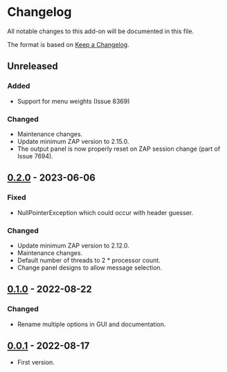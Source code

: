 # Changelog
All notable changes to this add-on will be documented in this file.

The format is based on [Keep a Changelog](https://keepachangelog.com/en/1.0.0/).

## Unreleased
### Added
- Support for menu weights (Issue 8369)

### Changed
- Maintenance changes.
- Update minimum ZAP version to 2.15.0.
- The output panel is now properly reset on ZAP session change (part of Issue 7694).

## [0.2.0] - 2023-06-06
### Fixed
- NullPointerException which could occur with header guesser.

### Changed
- Update minimum ZAP version to 2.12.0.
- Maintenance changes.
- Default number of threads to 2 * processor count.
- Change panel designs to allow message selection.

## [0.1.0] - 2022-08-22
### Changed
- Rename multiple options in GUI and documentation.

## [0.0.1] - 2022-08-17

- First version.

[0.2.0]: https://github.com/zaproxy/zap-extensions/releases/paramdigger-v0.2.0
[0.1.0]: https://github.com/zaproxy/zap-extensions/releases/paramdigger-v0.1.0
[0.0.1]: https://github.com/zaproxy/zap-extensions/releases/paramminer-v0.0.1
